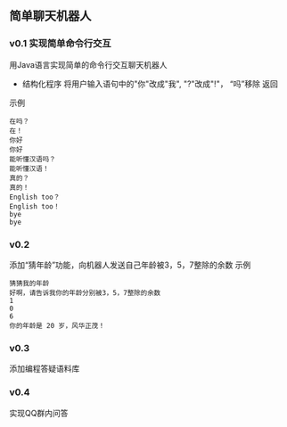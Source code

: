 ## 简单聊天机器人

### v0.1 实现简单命令行交互  
用Java语言实现简单的命令行交互聊天机器人
- 结构化程序
将用户输入语句中的"你"改成"我", "?"改成"!"， “吗”移除 返回

示例
~~~text
在吗？
在！
你好
你好
能听懂汉语吗？
能听懂汉语！
真的？
真的！
English too？
English too！
bye
bye
~~~

### v0.2 
添加“猜年龄”功能，向机器人发送自己年龄被3，5，7整除的余数
示例
~~~text
猜猜我的年龄
好啊，请告诉我你的年龄分别被3，5，7整除的余数
1
0
6
你的年龄是 20 岁，风华正茂！
~~~

### v0.3
添加编程答疑语料库

### v0.4
实现QQ群内问答

